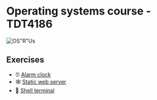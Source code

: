 # Operating systems course - TDT4186

![OS"R"Us](https://i.imgur.com/ts1u9c5.png)

## Exercises

- ⏰  [Alarm clock](https://github.com/sigbbe/os_r_us/tree/master/p1)
- 🕸️  [Static web server](https://github.com/sigbbe/os_r_us/tree/master/p2)
- 🐚  [Shell terminal](https://github.com/sigbbe/os_r_us/tree/master/p3)
